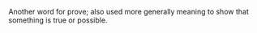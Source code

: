 Another word for prove; also used more generally meaning to show that
something is true or possible.
